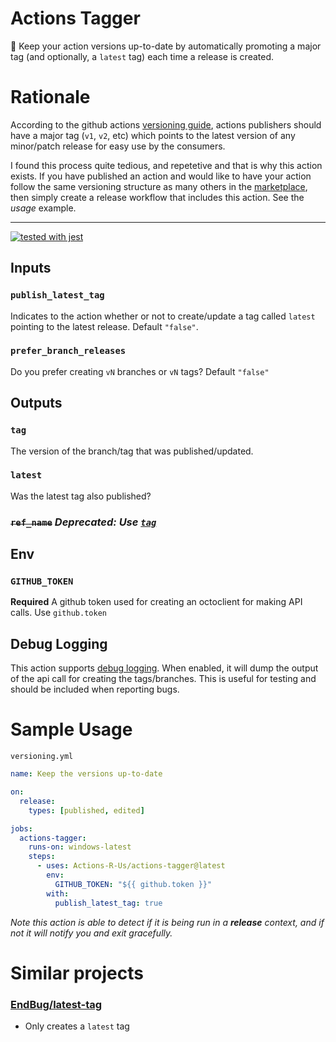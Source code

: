 # Actions Tagger

:speedboat: Keep your action versions up-to-date by automatically promoting a major tag (and optionally, a `latest` tag) each time a release is created.

# Rationale

According to the github actions [versioning guide](https://github.com/actions/toolkit/blob/master/docs/action-versioning.md#versioning), actions publishers should have a major tag (`v1`, `v2`, etc) which points to the latest version of any minor/patch release for easy use by the consumers.

I found this process quite tedious, and repetetive and that is why this action exists. If you have published an action and would like to have your action follow the same versioning structure as many others in the [marketplace](https://github.com/marketplace?type=actions), then simply create a release workflow that includes this action. See the _usage_ example.

---

[![tested with jest](https://img.shields.io/badge/tested_with-jest-99424f.svg)](https://github.com/facebook/jest)

## Inputs

### `publish_latest_tag`

Indicates to the action whether or not to create/update a tag called `latest` pointing to the latest release. Default `"false"`.

### `prefer_branch_releases`

Do you prefer creating `vN` branches or `vN` tags? Default `"false"`

## Outputs

### `tag`

The version of the branch/tag that was published/updated.

### `latest`

Was the latest tag also published?

### <strike>`ref_name`</strike> _Deprecated: Use [`tag`](#tag)_

## Env

### `GITHUB_TOKEN`

**Required** A github token used for creating an octoclient for making API calls. Use `github.token`

## Debug Logging

This action supports [debug logging](https://docs.github.com/en/actions/managing-workflow-runs/enabling-debug-logging). When enabled, it will dump the output of the
api call for creating the tags/branches.
This is useful for testing and should be included when reporting bugs.

# Sample Usage

`versioning.yml`

```yaml
name: Keep the versions up-to-date

on:
  release:
    types: [published, edited]

jobs:
  actions-tagger:
    runs-on: windows-latest
    steps:
      - uses: Actions-R-Us/actions-tagger@latest
        env:
          GITHUB_TOKEN: "${{ github.token }}"
        with:
          publish_latest_tag: true
```

_Note this action is able to detect if it is being run in a **release** context, and if not it will notify you and exit gracefully._

# Similar projects

### [EndBug/latest-tag](https://github.com/EndBug/latest-tag)

- Only creates a `latest` tag
